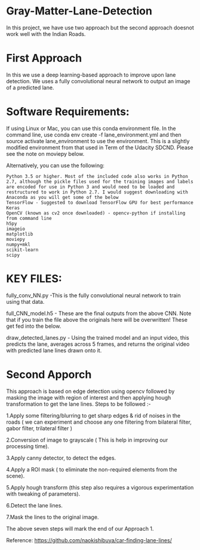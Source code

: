 # Gray-Matter-Lane-Detection

In this project, we have use two approach but the second approach doesnot work well with the Indian Roads.

# First Approach 

In this we use a deep learning-based approach to improve upon lane detection. 
We uses a fully convolutional neural network to output an image of a predicted lane.

# Software Requirements:

If using Linux or Mac, you can use this conda environment file. In the command line, use conda env create -f lane_environment.yml and then source activate lane_environment to use the environment. This is a slightly modified environment from that used in Term of the Udacity SDCND. Please see the note on moviepy below.

Alternatively, you can use the following:

    Python 3.5 or higher. Most of the included code also works in Python 2.7, although the pickle files used for the training images and labels are encoded for use in Python 3 and would need to be loaded and restructured to work in Python 2.7. I would suggest downloading with Anaconda as you will get some of the below
    TensorFlow - Suggested to download TensorFlow GPU for best performance
    Keras
    OpenCV (known as cv2 once downloaded) - opencv-python if installing from command line
    h5py
    imageio
    matplotlib
    moviepy
    numpy+mkl
    scikit-learn
    scipy


# KEY FILES:

fully_conv_NN.py -This is the fully convolutional neural network to train using that data.

full_CNN_model.h5 - These are the final outputs from the above CNN. Note that if you train the 
file above the originals here will be overwritten! These get fed into the below.

draw_detected_lanes.py - Using the trained model and an input video, this predicts the lane, averages across 5 frames, and returns the original video with predicted lane lines drawn onto it. 

# Second Apporch 

This approach is based on edge detection using opencv followed by masking the image
with region of interest and then applying hough transformation to get the lane lines.
Steps to be followed :-

1.Apply some filtering/blurring to get sharp edges & rid of noises in the roads ( we
can experiment and choose any one filtering from bilateral filter, gabor filter,
trilateral filter )

2.Conversion of image to grayscale ( This is help in improving our processing
time).

3.Apply canny detector, to detect the edges.

4.Apply a ROI mask ( to eliminate the non-required elements from the scene).

5.Apply hough transform (this step also requires a vigorous experimentation with
tweaking of parameters).

6.Detect the lane lines.

7.Mask the lines to the original image.

The above seven steps will mark the end of our Approach 1.

Reference:
https://github.com/naokishibuya/car-finding-lane-lines/
